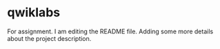 # qwiklabs
For assignment.
I am editing the README file. Adding some more details about the project description.
